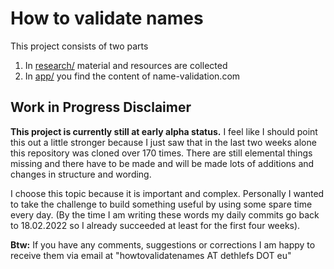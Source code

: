 # How to validate names

This project consists of two parts
1. In [research/](research/material.md) material and resources are collected 
2. In [app/](app) you find the content of name-validation.com

## Work in Progress Disclaimer

**This project is currently still at early alpha status.** I feel like I should point this out a little stronger because I just saw that in the last two weeks alone this repository was cloned over 170 times. There are still elemental things missing and there have to be made and will be made lots of additions and changes in structure and wording.

I choose this topic because it is important and complex. Personally I wanted to take the challenge to build something useful by using some spare time every day. (By the time I am writing these words my daily commits go back to 18.02.2022 so I already succeeded at least for the first four weeks).

**Btw:** If you have any comments, suggestions or corrections I am happy to receive them via email at "howtovalidatenames AT dethlefs DOT eu"